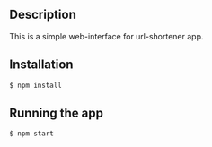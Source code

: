 ## Description

This is a simple web-interface for url-shortener app.

## Installation

```bash
$ npm install
```

## Running the app

```bash
$ npm start